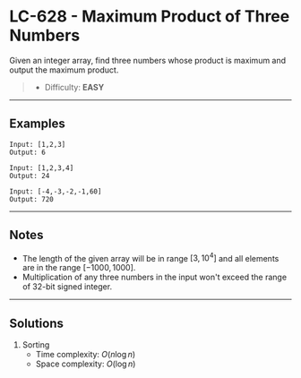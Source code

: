 # LC-628 - Maximum Product of Three Numbers

Given an integer array, find three numbers whose product is maximum and output the maximum product.

> * Difficulty: **EASY**

---
## Examples

```
Input: [1,2,3]
Output: 6
```

```
Input: [1,2,3,4]
Output: 24
```

```
Input: [-4,-3,-2,-1,60]
Output: 720
```

---
## Notes

* The length of the given array will be in range $[3, 10^4]$ and all elements are in the range $[-1000, 1000]$.
* Multiplication of any three numbers in the input won't exceed the range of 32-bit signed integer.

---
## Solutions

1. Sorting
    * Time complexity: $O(n \log{n})$
    * Space complexity: $O(\log{n})$